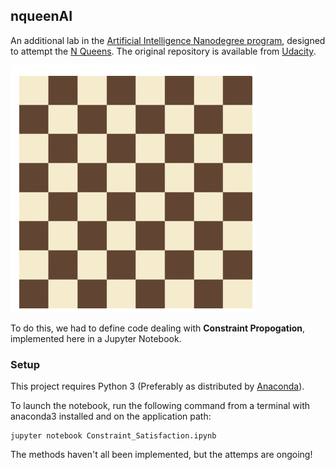 ## nqueenAI

An additional lab in the [Artificial Intelligence Nanodegree program](https://classroom.udacity.com/nanodegrees/nd889/syllabus), designed to attempt the [N Queens](https://en.wikipedia.org/wiki/Eight_queens_puzzle). The original repository is available from [Udacity](https://github.com/udacity/AIND-Constraint_Satisfaction).

![](EightQueens.gif)

To do this, we had to define code dealing with **Constraint Propogation**, implemented here in a Jupyter Notebook. 

### Setup

This project requires Python 3 (Preferably as distributed by [Anaconda](https://www.continuum.io/downloads)).

To launch the notebook, run the following command from a terminal with anaconda3 installed and on the application path:

    jupyter notebook Constraint_Satisfaction.ipynb

The methods haven't all been implemented, but the attemps are ongoing!